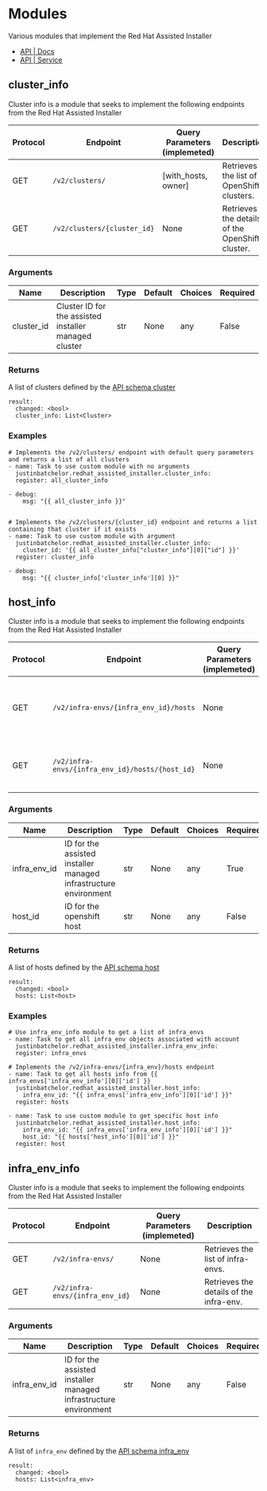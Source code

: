 # Modules

Various modules that implement the Red Hat Assisted Installer 

- [API | Docs](https://developers.redhat.com/api-catalog/api/assisted-install-service#content-operations) 
- [API | Service](https://api.openshift.com/?urls.primaryName=assisted-service%20service)

## cluster_info

Cluster info is a module that seeks to implement the following endpoints from the Red Hat Assisted Installer

| Protocol | Endpoint | Query Parameters (implemeted) | Description | 
| -------- | -------- | ----------------------------- | ----------- |
| GET      | `/v2/clusters/` | [with_hosts, owner] | Retrieves the list of OpenShift clusters. |
| GET      | `/v2/clusters/{cluster_id}` | None | Retrieves the details of the OpenShift cluster. |


### Arguments

| Name          | Description               | Type      | Default       | Choices               | Required | 
| ------------- | ------------------------- | --------- | ------------- | --------------------- | -------- |
| cluster_id    | Cluster ID for the assisted installer managed cluster |  str | None | any | False |  


### Returns

A list of clusters defined by the [API schema cluster](https://developers.redhat.com/api-catalog/api/assisted-install-service#schema-cluster)

    result:
      changed: <bool>
      cluster_info: List<Cluster>


### Examples

    # Implements the /v2/clusters/ endpoint with default query parameters and returns a list of all clusters
    - name: Task to use custom module with no arguments
      justinbatchelor.redhat_assisted_installer.cluster_info:
      register: all_cluster_info

    - debug:
        msg: "{{ all_cluster_info }}"


    # Implements the /v2/clusters/{cluster_id} endpoint and returns a list containing that cluster if it exists
    - name: Task to use custom module with argument
      justinbatchelor.redhat_assisted_installer.cluster_info:
        cluster_id: '{{ all_cluster_info["cluster_info"][0]["id"] }}'
      register: cluster_info

    - debug:
        msg: "{{ cluster_info['cluster_info'][0] }}"


## host_info

Cluster info is a module that seeks to implement the following endpoints from the Red Hat Assisted Installer

| Protocol | Endpoint | Query Parameters (implemeted) | Description | 
| -------- | -------- | ----------------------------- | ----------- |
| GET      | `/v2/infra-envs/{infra_env_id}/hosts` | None | Retrieves the list of OpenShift hosts that belong the infra-env. |
| GET      | `/v2/infra-envs/{infra_env_id}/hosts/{host_id}` | None | Retrieves the details of the OpenShift host. |


### Arguments

| Name          | Description               | Type      | Default       | Choices               | Required | 
| ------------- | ------------------------- | --------- | ------------- | --------------------- | -------- |
| infra_env_id  | ID for the assisted installer managed infrastructure environment |  str | None | any | True |
| host_id       | ID for the openshift host | str | None | any | False

### Returns

A list of hosts defined by the [API schema host](https://developers.redhat.com/api-catalog/api/assisted-install-service#schema-host)

    result:
      changed: <bool>
      hosts: List<host>


### Examples
    # Use infra_env_info module to get a list of infra_envs
    - name: Task to get all infra_env objects associated with account
      justinbatchelor.redhat_assisted_installer.infra_env_info:
      register: infra_envs

    # Implements the /v2/infra-envs/{infra_env}/hosts endpoint
    - name: Task to get all hosts info from {{ infra_envs['infra_env_info'][0]['id'] }}
      justinbatchelor.redhat_assisted_installer.host_info:
        infra_env_id: "{{ infra_envs['infra_env_info'][0]['id'] }}"
      register: hosts

    - name: Task to use custom module to get specific host info 
      justinbatchelor.redhat_assisted_installer.host_info:
        infra_env_id: "{{ infra_envs['infra_env_info'][0]['id'] }}"
        host_id: "{{ hosts['host_info'][0]['id'] }}"
      register: host


## infra_env_info

Cluster info is a module that seeks to implement the following endpoints from the Red Hat Assisted Installer

| Protocol | Endpoint | Query Parameters (implemeted) | Description | 
| -------- | -------- | ----------------------------- | ----------- |
| GET      | `/v2/infra-envs/` | None | Retrieves the list of infra-envs. |
| GET      | `/v2/infra-envs/{infra_env_id}` | None | Retrieves the details of the infra-env. |


### Arguments

| Name          | Description               | Type      | Default       | Choices               | Required | 
| ------------- | ------------------------- | --------- | ------------- | --------------------- | -------- |
| infra_env_id  | ID for the assisted installer managed infrastructure environment |  str | None | any | False |


### Returns

A list of `infra_env` defined by the [API schema infra_env](https://developers.redhat.com/api-catalog/api/assisted-install-service#schema-infra-env)

    result:
      changed: <bool>
      hosts: List<infra_env>

